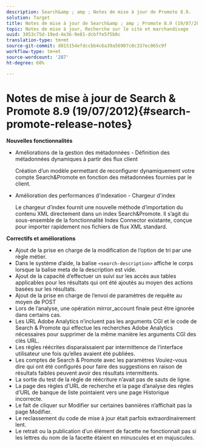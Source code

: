 ```yaml
---
description: Search&amp ; amp ; Notes de mise à jour de Promote 8.9.
solution: Target
title: Notes de mise à jour de Search&amp ; amp ; Promote 8.9 (19/07/2012)
topic: Notes de mise à jour, Recherche sur le site et marchandisage
uuid: 3853c75d-19ed-4e36-9e81-dcbffe5f5b0c
translation-type: tm+mt
source-git-commit: d015154efdccbb4c6a39a56907c0c337ec065c9f
workflow-type: tm+mt
source-wordcount: '287'
ht-degree: 60%

---
```



# Notes de mise à jour de Search &amp; Promote 8.9 (19/07/2012){#search-promote-release-notes}

**Nouvelles fonctionnalités**

* Améliorations de la gestion des métadonnées - Définition des métadonnées dynamiques à partir des flux client

   Création d’un modèle permettant de reconfigurer dynamiquement votre compte Search&amp;Promote en fonction des métadonnées fournies par le client.
* Amélioration des performances d&#39;indexation - Chargeur d&#39;index

   Le chargeur d’index fournit une nouvelle méthode d’importation du contenu XML directement dans un index Search&amp;Promote. Il s’agit du sous-ensemble de la fonctionnalité Index Connector existante, conçue pour importer rapidement nos fichiers de flux XML standard.

**Correctifs et améliorations**

* Ajout de la prise en charge de la modification de l’option de tri par une règle métier.
* Dans le système d’aide, la balise `<search-description>` affiche le corps lorsque la balise meta de la description est vide.
* Ajout de la capacité d’effectuer un suivi sur les accès aux tables applicables pour les résultats qui ont été ajoutés au moyen des actions basées sur les résultats.
* Ajout de la prise en charge de l’envoi de paramètres de requête au moyen de POST
* Lors de l’analyse, une opération mirror_account finale peut être ignorée dans certains cas.
* Les URL Adobe Analytics n’incluent pas les arguments CGI et le code de Search &amp; Promote qui effectue les recherches Adobe Analytics nécessaires pour supprimer de la même manière les arguments CGI des clés URL.
* Les règles réécrites disparaissaient par intermittence de l’interface utilisateur une fois qu’elles avaient été publiées.
* Les comptes de Search &amp; Promote avec les paramètres Voulez-vous dire qui ont été configurés pour faire des suggestions en raison de résultats faibles peuvent avoir des résultats intermittents.
* La sortie du test de la règle de réécriture n’avait pas de sauts de ligne.
* La page des règles d’URL de recherche et la page d’analyse des règles d’URL de banque de liste pointaient vers une page Historique incorrecte.
* Le fait de cliquer sur Modifier sur certaines bannières n’affichait pas la page Modifier.
* Le reclassement du code de mise à jour était parfois extraordinairement lent.
* Le retrait ou la publication d’un élément de facette ne fonctionnait pas si les lettres du nom de la facette étaient en minuscules et en majuscules.

